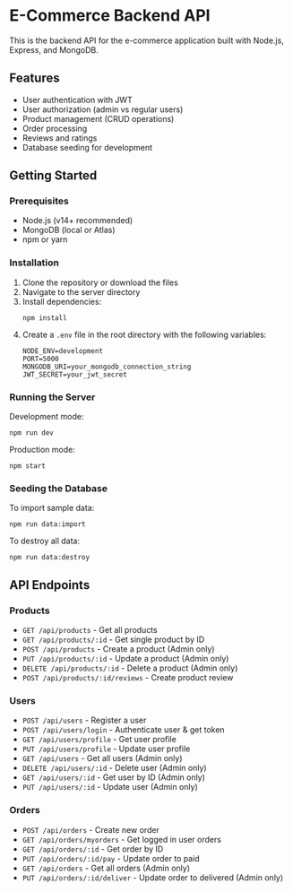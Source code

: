 # E-Commerce Backend API

This is the backend API for the e-commerce application built with Node.js, Express, and MongoDB.

## Features

- User authentication with JWT
- User authorization (admin vs regular users)
- Product management (CRUD operations)
- Order processing
- Reviews and ratings
- Database seeding for development

## Getting Started

### Prerequisites

- Node.js (v14+ recommended)
- MongoDB (local or Atlas)
- npm or yarn

### Installation

1. Clone the repository or download the files
2. Navigate to the server directory
3. Install dependencies:
   ```
   npm install
   ```
4. Create a `.env` file in the root directory with the following variables:
   ```
   NODE_ENV=development
   PORT=5000
   MONGODB_URI=your_mongodb_connection_string
   JWT_SECRET=your_jwt_secret
   ```

### Running the Server

Development mode:
```
npm run dev
```

Production mode:
```
npm start
```

### Seeding the Database

To import sample data:
```
npm run data:import
```

To destroy all data:
```
npm run data:destroy
```

## API Endpoints

### Products

- `GET /api/products` - Get all products
- `GET /api/products/:id` - Get single product by ID
- `POST /api/products` - Create a product (Admin only)
- `PUT /api/products/:id` - Update a product (Admin only)
- `DELETE /api/products/:id` - Delete a product (Admin only)
- `POST /api/products/:id/reviews` - Create product review

### Users

- `POST /api/users` - Register a user
- `POST /api/users/login` - Authenticate user & get token
- `GET /api/users/profile` - Get user profile
- `PUT /api/users/profile` - Update user profile
- `GET /api/users` - Get all users (Admin only)
- `DELETE /api/users/:id` - Delete user (Admin only)
- `GET /api/users/:id` - Get user by ID (Admin only)
- `PUT /api/users/:id` - Update user (Admin only)

### Orders

- `POST /api/orders` - Create new order
- `GET /api/orders/myorders` - Get logged in user orders
- `GET /api/orders/:id` - Get order by ID
- `PUT /api/orders/:id/pay` - Update order to paid
- `GET /api/orders` - Get all orders (Admin only)
- `PUT /api/orders/:id/deliver` - Update order to delivered (Admin only) 